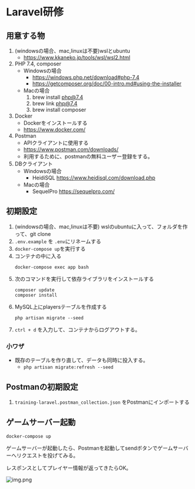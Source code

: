 # Laravel研修

## 用意する物
1. (windowsの場合、mac,linuxは不要)wslとubuntu
    * https://www.kkaneko.jp/tools/wsl/wsl2.html
1. PHP 7.4, composer
   * Windowsの場合
     * https://windows.php.net/download#php-7.4
     * https://getcomposer.org/doc/00-intro.md#using-the-installer
   * Macの場合
     1. brew install php@7.4
     1. brew link php@7.4
     1. brew install composer
1. Docker
    * Dockerをインストールする
    * https://www.docker.com/
1. Postman
   * APIクライアントに使用する
   * https://www.postman.com/downloads/
   * 利用するために、postmanの無料ユーザー登録をする。
1. DBクライアント
   * Windowsの場合
     * HeidiSQL https://www.heidisql.com/download.php
   * Macの場合
     * SequelPro https://sequelpro.com/

## 初期設定
1. (windowsの場合、mac,linuxは不要) wslのubuntuに入って、フォルダを作って、git clone
1. `.env.example` を `.env`にリネームする
1. `docker-compose up`を実行する
1. コンテナの中に入る
    ```
    docker-compose exec app bash
    ```
1. 次のコマンドを実行して依存ライブラリをインストールする
    ```
    composer update
    composer install
    ```
1. MySQL上にplayersテーブルを作成する
    ```
    php artisan migrate --seed
    ```
1. `ctrl + d` を入力して、コンテナからログアウトする。

### 小ワザ
* 既存のテーブルを作り直して、データも同時に投入する。
    * `php artisan migrate:refresh --seed`

## Postmanの初期設定
1. `training-laravel.postman_collection.json` をPostmanにインポートする

## ゲームサーバー起動
```
docker-compose up
```

ゲームサーバーが起動したら、Postmanを起動してsendボタンでゲームサーバーへリクエストを投げてみる。

レスポンスとしてプレイヤー情報が返ってきたらOK。

![img.png](postman.png)
